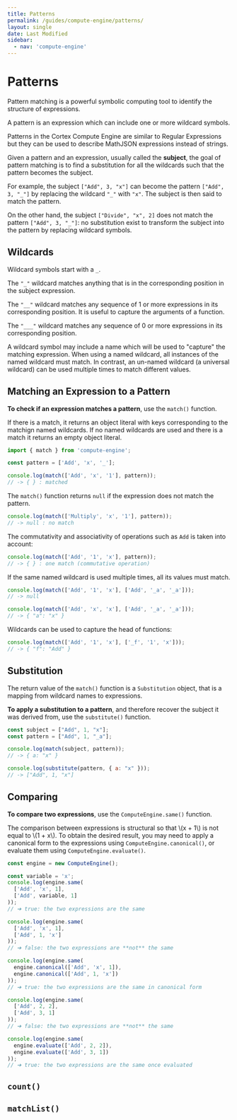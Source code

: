 ```yaml
---
title: Patterns
permalink: /guides/compute-engine/patterns/
layout: single
date: Last Modified
sidebar:
  - nav: 'compute-engine'
---
```


# Patterns

Pattern matching is a powerful symbolic computing tool to identify the structure of expressions.

A pattern is an expression which can include one or more wildcard symbols.

Patterns in the Cortex Compute Engine are similar to Regular Expressions but
they can be used to describe MathJSON expressions instead of strings.

Given a pattern and an expression, usually called the **subject**, the goal of pattern matching is to find a substitution for all the wildcards such that the pattern becomes the subject.

For example, the subject `["Add", 3, "x"]` can become the pattern `["Add", 3, "_"]` by
replacing the wildcard `"_"` with `"x"`. The subject is then said to match the pattern.

On the other hand, the subject `["Divide", "x", 2]` does not match the pattern `["Add", 3, "_"]`: no substitution exist to transform the subject into the pattern by replacing wildcard symbols.
## Wildcards

Wildcard symbols start with a `_`. 

The `"_"` wildcard matches anything that is in the corresponding position in the
subject expression.

The `"__"` wildcard matches any sequence of 1 or more expressions in its 
corresponding position. It is useful to capture the arguments
of a function.

The `"___"` wildcard matches any sequence of 0 or more expressions in its 
corresponding position.

A wildcard symbol may include a name which will be used to "capture" the 
matching expression. When using a named wildcard, all instances of the named
wildcard must match. In contrast, an un-named wildcard (a universal wildcard)
can be used multiple times to match different values.

## Matching an Expression to a Pattern

**To check if an expression matches a pattern**, use the `match()` function.

If there is a match, it returns an object literal with keys corresponding to the
matchign named wildcards. If no named wildcards are used and there is a match
it returns an empty object literal.

```js
import { match } from 'compute-engine';

const pattern = ['Add', 'x', '_'];

console.log(match(['Add', 'x', '1'], pattern));
// -> { } : matched
```

The `match()` function returns `null` if the expression does not match the
pattern.

```js
console.log(match(['Multiply', 'x', '1'], pattern));
// -> null : no match
```

The commutativity and associativity of operations such as `Add` is taken into 
account:

```js
console.log(match(['Add', '1', 'x'], pattern));
// -> { } : one match (commutative operation)
```

If the same named wildcard is used multiple times, all its values must match.

```js
console.log(match(['Add', '1', 'x'], ['Add', '_a', '_a']));
// -> null

console.log(match(['Add', 'x', 'x'], ['Add', '_a', '_a']));
// -> { "a": "x" }
```

Wildcards can be used to capture the head of functions:

```js
console.log(match(['Add', '1', 'x'], ['_f', '1', 'x']));
// -> { "f": "Add" }
```

## Substitution

The return value of the `match()` function is a `Substitution` object, that is a 
mapping from wildcard names to expressions.

**To apply a substitution to a pattern**, and therefore recover the subject
it was derived from, use the `substitute()` function.

```js
const subject = ["Add", 1, "x"];
const pattern = ["Add", 1, "_a"];

console.log(match(subject, pattern));
// -> { a: "x" }

console.log(substitute(pattern, { a: "x" }));
// -> ["Add", 1, "x"]
```
## Comparing

**To compare two expressions**, use the `ComputeEngine.same()` function.

The comparison between expressions is structural so that \\(x + 1\\) is not equal
to \\(1 + x\\). To obtain the desired result, you may need to apply a canonical
form to the expressions using `ComputeEngine.canonical()`, or evaluate them 
using `ComputeEngine.evaluate()`.

```js
const engine = new ComputeEngine();

const variable = 'x';
console.log(engine.same(
  ['Add', 'x', 1], 
  ['Add', variable, 1]
));
// ➔ true: the two expressions are the same

console.log(engine.same(
  ['Add', 'x', 1], 
  ['Add', 1, 'x']
));
// ➔ false: the two expressions are **not** the same

console.log(engine.same(
  engine.canonical(['Add', 'x', 1]),
  engine.canonical(['Add', 1, 'x'])
));
// ➔ true: the two expressions are the same in canonical form

console.log(engine.same(
  ['Add', 2, 2],
  ['Add', 3, 1]
));
// ➔ false: the two expressions are **not** the same

console.log(engine.same(
  engine.evaluate(['Add', 2, 2]),
  engine.evaluate(['Add', 3, 1])
));
// ➔ true: the two expressions are the same once evaluated
```
## `count()`

## `matchList()`
